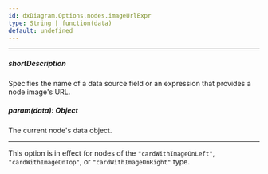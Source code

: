 ```yaml
---
id: dxDiagram.Options.nodes.imageUrlExpr
type: String | function(data)
default: undefined
---
```

---
##### shortDescription
Specifies the name of a data source field or an expression that provides a node image's URL.

##### param(data): Object
The current node's data object.

---
This option is in effect for nodes of the `"cardWithImageOnLeft"`, `"cardWithImageOnTop"`, or `"cardWithImageOnRight"` type.